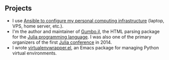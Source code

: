 ## Projects

- I use [Ansible to configure my personal computing
  infrastructure](https://github.com/porterjamesj/config) (laptop,
  VPS, home server, etc.).
- I'm the author and maintainer of
  [Gumbo.jl](https://github.com/JuliaWeb/Gumbo.jl), the HTML parsing
  package for the [Julia programming
  language](https://julialang.org). I was also one of the primary
  organizers of the first [Julia conference](https://juliacon.org) in 2014.
- I wrote
  [virtualenvwrapper.el](https://github.com/porterjamesj/virtualenvwrapper.el),
  an Emacs package for managing Python virtual environments.
